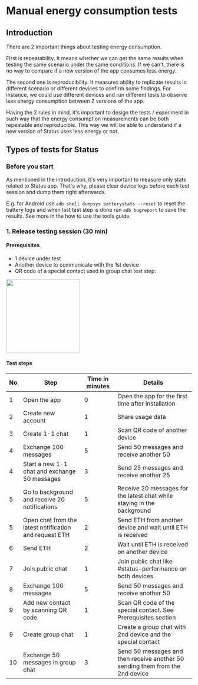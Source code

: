 # Manual energy consumption tests

## Introduction

There are 2 important things about testing energy consumption.

First is repeatability. It means whether we can get the same results when testing the same scenario under the same conditions. If we can't, there is no way to compare if a new version of the app consumes less energy.

The second one is reproducibility. It measures ability to replicate results in different scenario or different devices to confirm some findings. For instance, we could use different devices and run different tests to observe less energy consumption between 2 versions of the app.

Having the 2 rules in mind, it's important to design the tests / experiment in such way that the energy consumption measurements can be both repeatable and reproducible. This way we will be able to understand if a new version of Status uses less energy or not.


## Types of tests for Status

### Before you start
As mentioned in the introduction, it's very important to measure only stats related to Status app. That's why, please clear device logs before each test session and dump them right afterwards.

E.g. for Android use `adb shell dumpsys batterystats --reset` to reset the battery logs and when last test step is done run `adb bugreport` to save the results. See more in the how to use the tools guide.

### 1. Release testing session (30 min)

#### Prerequisites

- 1 device under test
- Another device to communicate with the 1st device
- QR code of a special contact used in group chat test step:
<img src="https://user-images.githubusercontent.com/7532782/37519339-04a31648-2919-11e8-95f1-e66e236c8c7f.png" width="200">

#### Test steps

| No | Step | Time in minutes | Details |
|---|-----|----|---|
|1|Open the app|0|Open the app for the first time after installation|
|2|Create new account|1|Share usage data|
|3|Create 1-1 chat|1|Scan QR code of another device|
|4|Exchange 100 messages|5|Send 50 messages and receive another 50|
|4|Start a new 1-1 chat and exchange 50 messages|3|Send 25 messages and receive another 25|
|5|Go to background and receive 20 notifications|5|Receive 20 messages for the latest chat while staying in the background|
|5|Open chat from the latest notification and request ETH|2|Send ETH from another device and wait until ETH is received|
|6|Send ETH|2|Wait until ETH is received on another device|  
|7|Join public chat|1|Join public chat like #status-performance on both devices|
|8|Exchange 100 messages|5|Send 50 messages and receive another 50|
|9|Add new contact by scanning QR code|1|Scan QR code of the special contact. See Prerequisites section|
|9|Create group chat|1|Create a group chat with 2nd device and the special contact|
|10|Exchange 50 messages in group chat|3|Send 50 messages and then receive another 50 sending them from the 2nd device|